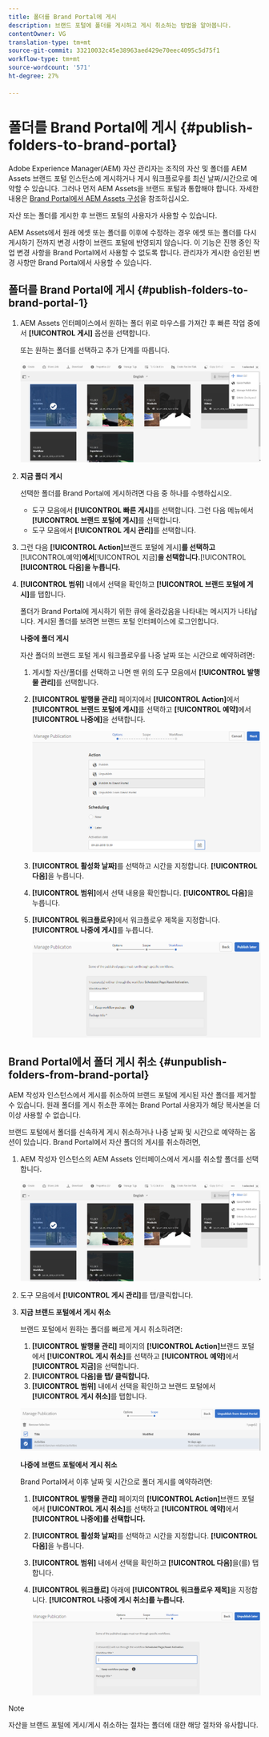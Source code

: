 ```yaml
---
title: 폴더를 Brand Portal에 게시
description: 브랜드 포털에 폴더를 게시하고 게시 취소하는 방법을 알아봅니다.
contentOwner: VG
translation-type: tm+mt
source-git-commit: 33210032c45e38963aed429e70eec4095c5d75f1
workflow-type: tm+mt
source-wordcount: '571'
ht-degree: 27%

---
```



# 폴더를 Brand Portal에 게시 {#publish-folders-to-brand-portal}

Adobe Experience Manager(AEM) 자산 관리자는 조직의 자산 및 폴더를 AEM Assets 브랜드 포털 인스턴스에 게시하거나 게시 워크플로우를 최신 날짜/시간으로 예약할 수 있습니다. 그러나 먼저 AEM Assets을 브랜드 포털과 통합해야 합니다. 자세한 내용은 [Brand Portal에서 AEM Assets 구성](configure-aem-assets-with-brand-portal.md)을 참조하십시오.

자산 또는 폴더를 게시한 후 브랜드 포털의 사용자가 사용할 수 있습니다.

AEM Assets에서 원래 에셋 또는 폴더를 이후에 수정하는 경우 에셋 또는 폴더를 다시 게시하기 전까지 변경 사항이 브랜드 포털에 반영되지 않습니다. 이 기능은 진행 중인 작업 변경 사항을 Brand Portal에서 사용할 수 없도록 합니다. 관리자가 게시한 승인된 변경 사항만 Brand Portal에서 사용할 수 있습니다.

## 폴더를 Brand Portal에 게시 {#publish-folders-to-brand-portal-1}

1. AEM Assets 인터페이스에서 원하는 폴더 위로 마우스를 가져간 후 빠른 작업 중에서 **[!UICONTROL 게시]** 옵션을 선택합니다.

   또는 원하는 폴더를 선택하고 추가 단계를 따릅니다.

   ![publish2bp](assets/publish2bp.png)

2. **지금 폴더 게시**

   선택한 폴더를 Brand Portal에 게시하려면 다음 중 하나를 수행하십시오.

   * 도구 모음에서 **[!UICONTROL 빠른 게시]**&#x200B;를 선택합니다. 그런 다음 메뉴에서 **[!UICONTROL 브랜드 포털에 게시]**&#x200B;를 선택합니다.
   * 도구 모음에서 **[!UICONTROL 게시 관리]**&#x200B;를 선택합니다.

3. 그런 다음 **[!UICONTROL Action]**&#x200B;브랜드 포털에 게시&#x200B;]**를 선택하고**[!UICONTROL &#x200B;예약&#x200B;]**에서**[!UICONTROL &#x200B;지금&#x200B;]**을 선택합니다.**[!UICONTROL  **[!UICONTROL 다음]을 누릅니다.**
4. **[!UICONTROL 범위]** 내에서 선택을 확인하고 **[!UICONTROL 브랜드 포털에 게시]**&#x200B;를 탭합니다.

   폴더가 Brand Portal에 게시하기 위한 큐에 올라갔음을 나타내는 메시지가 나타납니다. 게시된 폴더를 보려면 브랜드 포털 인터페이스에 로그인합니다.

   **나중에 폴더 게시**

   자산 폴더의 브랜드 포털 게시 워크플로우를 나중 날짜 또는 시간으로 예약하려면:

   1. 게시할 자산/폴더를 선택하고 나면 맨 위의 도구 모음에서 **[!UICONTROL 발행물 관리]**&#x200B;를 선택합니다.
   2. **[!UICONTROL 발행물 관리]** 페이지에서 **[!UICONTROL Action]**&#x200B;에서 **[!UICONTROL 브랜드 포털에 게시]**&#x200B;를 선택하고 **[!UICONTROL 예약]**&#x200B;에서 **[!UICONTROL 나중에]**&#x200B;을 선택합니다.

      ![publishlaterbp](assets/publishlaterbp.png)

   3. **[!UICONTROL 활성화 날짜]**&#x200B;를 선택하고 시간을 지정합니다. **[!UICONTROL 다음]**&#x200B;을 누릅니다.
   4. **[!UICONTROL 범위]**&#x200B;에서 선택 내용을 확인합니다. **[!UICONTROL 다음]**&#x200B;을 누릅니다.
   5. **[!UICONTROL 워크플로우]**&#x200B;에서 워크플로우 제목을 지정합니다. **[!UICONTROL 나중에 게시]**&#x200B;를 누릅니다.

      ![manageschedulepub](assets/manageschedulepub.png)

## Brand Portal에서 폴더 게시 취소 {#unpublish-folders-from-brand-portal}

AEM 작성자 인스턴스에서 게시를 취소하여 브랜드 포털에 게시된 자산 폴더를 제거할 수 있습니다. 원래 폴더를 게시 취소한 후에는 Brand Portal 사용자가 해당 복사본을 더 이상 사용할 수 없습니다.

브랜드 포털에서 폴더를 신속하게 게시 취소하거나 나중 날짜 및 시간으로 예약하는 옵션이 있습니다. Brand Portal에서 자산 폴더의 게시를 취소하려면,

1. AEM 작성자 인스턴스의 AEM Assets 인터페이스에서 게시를 취소할 폴더를 선택합니다.

   ![publish2bp-1](assets/publish2bp-1.png)

2. 도구 모음에서 **[!UICONTROL 게시 관리]**&#x200B;를 탭/클릭합니다.

3. **지금 브랜드 포털에서 게시 취소**

   브랜드 포털에서 원하는 폴더를 빠르게 게시 취소하려면:

   1. **[!UICONTROL 발행물 관리]** 페이지의 **[!UICONTROL Action]**&#x200B;브랜드 포털에서 **[!UICONTROL 게시 취소]**&#x200B;를 선택하고 **[!UICONTROL 예약]**&#x200B;에서 **[!UICONTROL 지금]**&#x200B;을 선택합니다.
   2. **[!UICONTROL 다음]을 탭/ 클릭합니다.**
   3. **[!UICONTROL 범위]** 내에서 선택을 확인하고 브랜드 포털에서 **[!UICONTROL 게시 취소]**&#x200B;를 탭합니다.

   ![confirm-unpublish](assets/confirm-unpublish.png)

   **나중에 브랜드 포털에서 게시 취소**

   Brand Portal에서 이후 날짜 및 시간으로 폴더 게시를 예약하려면:

   1. **[!UICONTROL 발행물 관리]** 페이지의 **[!UICONTROL Action]**&#x200B;브랜드 포털에서 **[!UICONTROL 게시 취소]**&#x200B;를 선택하고 **[!UICONTROL 예약]**&#x200B;에서 **[!UICONTROL 나중에]를 선택합니다.**
   2. **[!UICONTROL 활성화 날짜]**&#x200B;를 선택하고 시간을 지정합니다. **[!UICONTROL 다음]**&#x200B;을 누릅니다.
   3. **[!UICONTROL 범위]** 내에서 선택을 확인하고 **[!UICONTROL 다음]**&#x200B;을(를) 탭합니다.
   4. **[!UICONTROL 워크플로]** 아래에 **[!UICONTROL 워크플로우 제목]**&#x200B;을 지정합니다. **[!UICONTROL 나중에 게시 취소]를 누릅니다.**

      ![unpublishworkflows](assets/unpublishworkflows.png)


>[!NOTE]
>
>자산을 브랜드 포털에 게시/게시 취소하는 절차는 폴더에 대한 해당 절차와 유사합니다.
